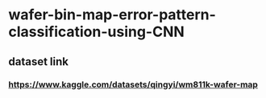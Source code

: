 # wafer-bin-map-error-pattern-classification-using-CNN

## dataset link
### https://www.kaggle.com/datasets/qingyi/wm811k-wafer-map
